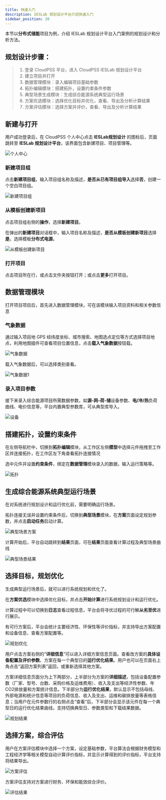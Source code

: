 ```yaml
---
title: 快速入门
description: IESLab 规划设计平台介绍快速入门
sidebar_position: 20
---
```


本节以**分布式储能**项目为例，介绍 IESLab 规划设计平台入门案例的规划设计和分析方法。


## 规划设计步骤：
> 1.	登录 CloudPSS 平台，进入 CloudPSS IESLab 规划设计平台
> 2.	建立项目并打开
> 3.	数据管理模块：录入编辑项目基础参数
> 4.	拓扑编辑模块：搭建拓扑，设置约束条件参数
> 5.	典型场景生成模块：生成综合能源系统典型运行场景
> 6.	方案优选模块：选择优化目标并优化，查看、导出及分析计算结果
> 7.	方案评估模块：选择方案并评价，查看、导出及分析计算结果


## 新建与打开

用户成功登录后，在 CloudPSS 个人中心点击 **IESLab规划设计** 的图标后，页面跳转至 **IESLab 规划设计平台**，该界面包含新建项目、项目管理等。

![个人中心](./center.png "个人中心")


### 新建项目组

点击**新建项目组**，输入项目组名称及描述，**是否从已有项目组导入**选择**否**，创建一个空白项目组。

![新建项目组](./newprofilo.png "新建项目组")

### 从模板创建新项目

点击项目组右侧的**操作**，选择**新建项目**。

在弹出的**新建项目**对话框中，输入项目名称及描述，**是否从模板创建新项目**选择**是**，选择模板**分布式电源**。

![从模板创建新项目](./new1.png "从模板创建新项目")

### 打开项目

点击项目所在行，或点击文件夹按钮打开；或点击**更多**打开项目。



## 数据管理模块

打开项目项目后，首先进入数据管理模块，可在该模块输入项目资料和相关参数信息

### 气象数据

通过输入项目地 GPS 经纬度坐标、城市搜索、地图选点定位等方式选择项目地点，利用地图插件可查看项目位置信息，点击**载入气象数据**按钮载。

![气象数据](./meteoro.png "气象数据")


载入气象数据后，可以选择类别查看。

![气象数据1](./meteoro1.png "气象数据1")

### 录入项目参数

接下来录入综合能源项目所需数据参数，如**源-网-荷-储**设备参数、**电/冷/热**负荷曲线、电价信息等，平台内置典型参数库，可从典型库导入。

![设备](./device.png "设备")

## 搭建拓扑，设置约束条件

在左侧导航栏中，切换到**拓扑编辑**模块，从工作区左侧**模型**中选择元件拖拽至工作区并连接拓扑，在工作区左下角查看拓扑连接情况

选中元件并设置**约束条件**，绑定在**数据管理**模块录入的数据，输入运行策略等。

![拓扑](./topo.png "拓扑")

## 生成综合能源系统典型运行场景

在对系统进行规划设计和运行优化前，需要明确运行场景。

拓扑连接无误并设置约束条件后，切换到**典型场景**模块，在**方案**页面设定规划参数，并点击**启动任务**启动计算。

![典型场景方案](./typical.png )


计算开始后，平台自动跳转到**结果**页面，可在**结果**页面查看计算过程及典型场景曲线

![典型场景结果](./typical-result.png)

## 选择目标，规划优化

生成典型运行场景后，就可以进行系统规划和优化了。

在**方案优选**模块中选择优化目标，并点击**开始计算**进行系统规划设计和运行优化。


计算过程中可以切换到**日志**查看过程信息，平台会将寻优过程的可行解**从劣至优**进行展示。

有可行方案后，平台会统计主要经济性、环保性等评价指标，并支持导出方案配置和设备信息、查看方案配置等。

![规划优化](./optimization.png )


用户点击方案右侧的“**详细信息**”可以进入详细方案信息页面。查看改方案的**具体设备配置及评价参数**、方案在每一个典型日的**运行优化结果**。用户也可以在页面右上角点击“返回方案列表”返回，或重新选择其他方案。

方案详细信息页面分为上下两部分，上半部分为方案的**详细描述**，包括设备配置参数（厂家、型号、台数、采购价格及运维费用）、收入及支出等经济性参数、年CO2排放量和方案统计信息。下半部分为**运行优化结果**，默认显示不包括母线、外部电源和统计信息等项目的负荷信息、收入及支出、运维和碳排放量等表格信息；当用户在元件参数行的右侧点击“查看”后，下半部分会显示该元件在每一个典型日的运行优化结果曲线，支持切换典型日、参数类型和下载结果数据。

![规划结果](./optimization-result.png)

## 选择方案，综合评估

用户在方案评估模块中选择一个方案，设定基础参数，平台算法会根据财务模型和工程经济学等相关模型自动计算评价指标，并显示计算得到的评价指标，平台支持将结果导出。

![方案评估](./evaluation.png)


方案评估支持对方案进行财务、环保和能效综合评价。

![评估结果](./evaluation-result.png)